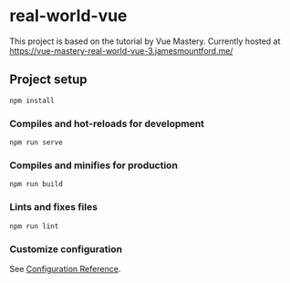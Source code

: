# real-world-vue
This project is based on the tutorial by Vue Mastery.
Currently hosted at https://vue-mastery-real-world-vue-3.jamesmountford.me/

## Project setup
```
npm install
```

### Compiles and hot-reloads for development
```
npm run serve
```

### Compiles and minifies for production
```
npm run build
```

### Lints and fixes files
```
npm run lint
```

### Customize configuration
See [Configuration Reference](https://cli.vuejs.org/config/).
